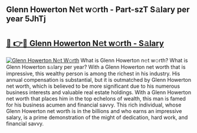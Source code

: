 ## Glenn Howerton N𝚎t w𝚘rth - Part-szT S𝚊lary per year 5JhTj

# <h2><a href="http://gc0qrsc.nevu.top/?p=Glenn+Howerton">🔗 👉🔴 Glenn Howerton N𝚎t w𝚘rth - S𝚊lary</a></h2>

[![Glenn Howerton N𝚎t W𝚘rth](https://i.imgur.com/Oavwk0R.jpeg)](http://gc0qrsc.nevu.top/?p=Glenn+Howerton)
What is Glenn Howerton n𝚎t w𝚘rth? What is Glenn Howerton s𝚊lary per year?
With a Glenn Howerton net worth that is impressive, this wealthy person is among the richest in his industry. His annual compensation is substantial, but it is outmatched by Glenn Howerton net worth, which is believed to be more significant due to his numerous business interests and valuable real estate holdings. With a Glenn Howerton net worth that places him in the top echelons of wealth, this man is famed for his business acumen and financial savvy. This rich individual, whose Glenn Howerton net worth is in the billions and who earns an impressive salary, is a prime demonstration of the might of dedication, hard work, and financial savvy.
